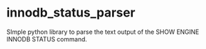 # innodb_status_parser
SImple python library to parse the text output of the SHOW ENGINE INNODB STATUS command.
